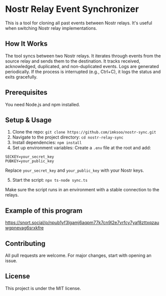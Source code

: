# Nostr Relay Event Synchronizer

This is a tool for cloning all past events between Nostr relays. It's useful when switching Nostr relay implementations.

## How It Works

The tool syncs between two Nostr relays. It iterates through events from the source relay and sends them to the destination. It tracks received, acknowledged, duplicated, and non-duplicated events. Logs are generated periodically. If the process is interrupted (e.g., Ctrl+C), it logs the status and exits gracefully.

## Prerequisites

You need Node.js and npm installed.

## Setup & Usage

1. Clone the repo: `git clone https://github.com/imksoo/nostr-sync.git`
2. Navigate to the project directory: `cd nostr-relay-sync`
3. Install dependencies: `npm install`
4. Set up environment variables: Create a `.env` file at the root and add:

```
SECKEY=your_secret_key
PUBKEY=your_public_key
```
Replace `your_secret_key` and `your_public_key` with your Nostr keys.

5. Start the script: `npx ts-node sync.ts`

Make sure the script runs in an environment with a stable connection to the relays.

## Example of this program

https://snort.social/p/npub1yf3lgamj6aqpm77k7cn9l2e7vrfcy7yaf8zttxqzauwgpnevag6srxkfre

## Contributing

All pull requests are welcome. For major changes, start with opening an issue.

## License

This project is under the MIT license.